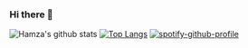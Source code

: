 ### Hi there 👋

<!--
**hamzzgab/hamzzgab** is a ✨ _special_ ✨ repository because its `README.md` (this file) appears on your GitHub profile.

Here are some ideas to get you started:

- 🔭 I’m currently working on ...
- 🌱 I’m currently learning ...
- 👯 I’m looking to collaborate on ...
- 🤔 I’m looking for help with ...
- 💬 Ask me about ...
- 📫 How to reach me: ...
- 😄 Pronouns: ...
- ⚡ Fun fact: ...
-->

![Hamza's github stats](https://github-readme-stats.vercel.app/api?username=hamzzgab&show_icons=true&count_private=true&bg_color=00000000&text_color=777)
[![Top Langs](https://github-readme-stats.vercel.app/api/top-langs/?username=hamzzgab&layout=compact)](https://github.com/hamzzgab/github-readme-stats)
[![spotify-github-profile](https://spotify-github-profile.vercel.app/api/view?uid=31yzqermbzndvgoxuhxjtb22lypy&cover_image=true&theme=default&show_offline=false&background_color=121212&interchange=false)](https://github.com/kittinan/spotify-github-profile)
